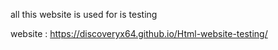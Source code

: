 all this website is used for is testing

website : https://discoveryx64.github.io/Html-website-testing/
